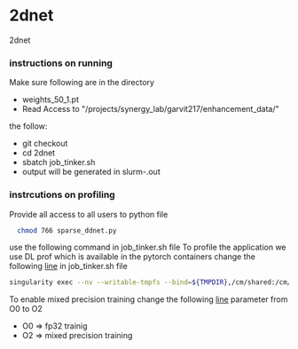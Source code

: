 # 2dnet
2dnet

### instructions on running
Make sure following are in the directory
- weights_50_1.pt
- Read Access to "/projects/synergy_lab/garvit217/enhancement_data/" 

the follow: 
- git checkout
- cd 2dnet
- sbatch job_tinker.sh
- output will be generated in slurm-<jobid>.out
### instrcutions on profiling 

Provide all access to all users to python file 
``` sh 
  chmod 766 sparse_ddnet.py
 ```
use the following command in job_tinker.sh file 
To profile the application we use DL prof which is available in the pytorch containers change the following [line](hhttps://github.com/ayushchatur/2dnet/blob/fa7d3e98de51b2ad32c0b98a2588b412fe180e70/job_tinker.sh#L82) in  job_tinker.sh file

``` sh 
singularity exec --nv --writable-tmpfs --bind=${TMPDIR},/cm/shared:/cm/shared,/projects:/projects $imagefile dlprof --mode=pytorch --nsys_opts="-t osrt,cuda,nvtx,cudnn" -f true --reports=summary,detail,iteration,kernel,tensor --delay 60 --duration 60 python sparse_ddnet.py -n 1 -g 1 --batch $batch_size --epochs $epochs --retrain $retrain

``` 
To enable mixed precision training change the following [line](https://github.com/ayushchatur/2dnet/blob/7b9f3989dfa16faed1f7ef7f5f417abdee4866f9/sparse_ddnet.py#L737) 
parameter from O0 to O2 
- O0 => fp32 trainig
- O2 => mixed precision training
